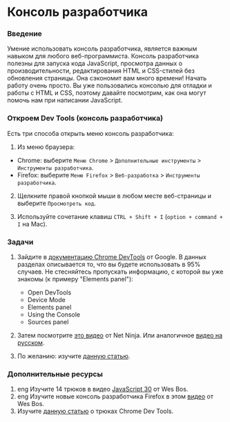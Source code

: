# Консоль разработчика

### Введение

Умение использовать консоль разработчика, является важным навыком для любого веб-программиста. Консоль разработчика полезны для запуска кода JavaScript, просмотра данных о производительности, редактирования HTML и CSS-стилей без обновления страницы. Она сэкономит вам много времени! Начать работу очень просто. Вы уже пользовались консолью для отладки и работы с HTML и CSS, поэтому давайте посмотрим, как она могут помочь нам при написании JavaScript.

### Откроем Dev Tools (консоль разработчика)

Есть три способа открыть меню консоль разработчика:

1. Из меню браузера:

- Chrome: выберите `Меню Chrome` > `Дополнительные инструменты` > `Инструменты разработчика`.
- Firefox: выберите `Меню Firefox` > `Веб-разработка` > `Инструменты разработчика`.

2. Щелкните правой кнопкой мыши в любом месте веб-страницы и выберите `Просмотреть код`.

3. Используйте сочетание клавиш `CTRL + Shift + I` (`option + command + I` на Mac).

### Задачи

1. Зайдите в [документацию Chrome DevTools](https://developers.google.com/web/tools/chrome-devtools/) от Google. В данных разделах описывается то, что вы будете использовать в 95% случаев. Не стесняйтесь пропускать информацию, с которой вы уже знакомы (к примеру "Elements panel"):

   - Open DevTools
   - Device Mode
   - Elements panel
   - Using the Console
   - Sources panel

2. Затем посмотрите [это видео](https://www.youtube.com/watch?v=JzZFccCEgGA) от Net Ninja. Или аналогичное [видео на русском](https://habr.com/ru/company/infopulse/blog/311582/).

3. По желанию: изучите [данную статью](https://habr.com/ru/company/infopulse/blog/311582/).

### Дополнительные ресурсы

1. <span class="btn-fill btn btn-xs btn-success">eng</span> Изучите 14 трюков в видео [JavaScript 30](https://www.youtube.com/watch?v=xkzDaKwinA8) от Wes Bos.
2. <span class="btn-fill btn btn-xs btn-success">eng</span> Изучите новые консоль разработчика Firefox в этом [видео](https://youtu.be/yznVkCuohGg) от Wes Bos.
3. Изучите [данную статью](https://habr.com/ru/company/infopulse/blog/311582/) о трюках Chrome Dev Tools.

